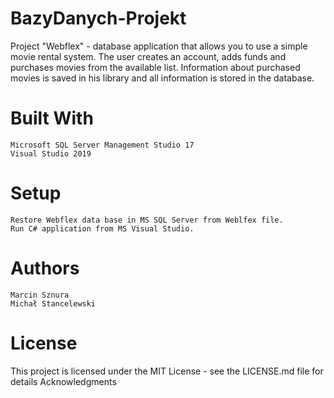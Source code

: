# BazyDanych-Projekt

Project "Webflex" - database application that allows you to use a simple movie rental system. The user creates an account, adds funds and purchases movies from the available list. Information about purchased movies is saved in his library and all information is stored in the database.

# Built With

    Microsoft SQL Server Management Studio 17
    Visual Studio 2019
    
# Setup
    
    Restore Webflex data base in MS SQL Server from Weblfex file.
    Run C# application from MS Visual Studio.
    
# Authors

    Marcin Sznura
    Michał Stancelewski

# License

This project is licensed under the MIT License - see the LICENSE.md file for details
Acknowledgments
